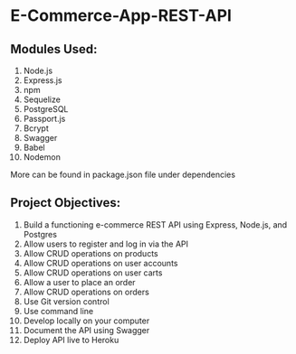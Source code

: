 ﻿# E-Commerce-App-REST-API

## Modules Used:

1. Node.js
2. Express.js
3. npm
4. Sequelize
5. PostgreSQL
6. Passport.js
7. Bcrypt
8. Swagger
9. Babel
10. Nodemon

More can be found in package.json file under dependencies

## Project Objectives:

1. Build a functioning e-commerce REST API using Express, Node.js, and Postgres
2. Allow users to register and log in via the API
3. Allow CRUD operations on products
4. Allow CRUD operations on user accounts
5. Allow CRUD operations on user carts
6. Allow a user to place an order
7. Allow CRUD operations on orders
8. Use Git version control
9. Use command line
10. Develop locally on your computer
11. Document the API using Swagger
12. Deploy API live to Heroku
